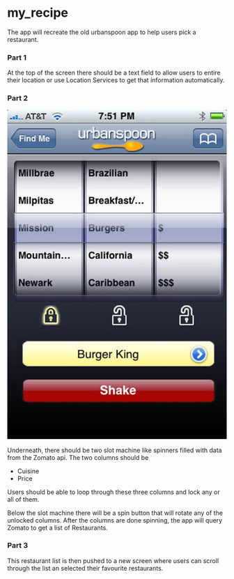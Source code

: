 # my_recipe

The app will recreate the old urbanspoon app to help users pick a restaurant.

### Part 1

At the top of the screen there should be a text field to allow users to entire their location or use Location Services to get that information automatically.

### Part 2

![screen design](urban_spoon.jpg)

Underneath, there should be two slot machine like spinners filled with data from the Zomato api. The two columns should be

* Cuisine
* Price

Users should be able to loop through these three columns and lock any or all of them.

Below the slot machine there will be a spin button that will rotate any of the unlocked columns.  After the columns are done spinning, the app will query Zomato to get a list of Restaurants.

### Part 3

This restaurant list is then pushed to a new screen where users can scroll through the list an selected their favourite restaurants.
